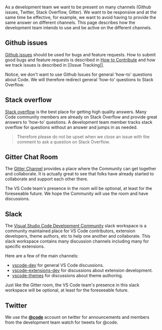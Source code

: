 As a development team we want to be present on many channels (Github issues, Twitter, Stack Overflow, Gitter). We want to be responsive and at the same time be effective, for example, we want to avoid having to provide the same answer on different channels. This page describes how the development team intends to use and be active on the different channels.

## Github issues
[Github issues](https://github.com/Microsoft/vscode/issues) should be used for bugs and feature requests. How to submit good bugs and feature requests is described in [How to Contribute](https://github.com/Microsoft/vscode/blob/master/CONTRIBUTING.md) and how we track issues is described in [[Issue Tracking]].

Notice, we don't want to use Github Issues for general 'how-to' questions about Code. We will therefore redirect general 'how-to' questions to Stack Overflow. 

## Stack overflow
[Stack overflow](https://stackoverflow.com/questions/tagged/vscode) is the best place for getting high quality answers. Many Code community members are already on Stack Overflow and provide great answers to 'how-to' questions. A development team member tracks stack overflow for questions without an answer and jumps in as needed. 

>Therefore please do not be upset when we close an issue with the comment to ask a question on Stack Overflow. 

## Gitter Chat Room
The [Gitter Channel](https://gitter.im/Microsoft/vscode) provides a place where the Community can get together and collaborate. It is actually great to see that folks have already started to collaborate and support each other there. 

The VS Code team's presence in the room will be optional, at least for the foreseeable future. We hope the Community will use the room and have discussions.

## Slack
The [Visual Studio Code Development Community](https://join.slack.com/t/vscode-dev-community/shared_invite/enQtMjIxOTgxNDE3NzM0LWU5M2ZiZDU1YjBlMzdlZjA2YjBjYzRhYTM5NTgzMTAxMjdiNWU0ZmQzYWI3MWU5N2Q1YjBiYmQ4MzY0NDE1MzY) slack workspace is a community maintained place for VS Code contributors, extension developers, theme authors, etc to help one another and collaborate. This slack workspace contains many discussion channels including many for specific extensions.

Here are a few of the main channels:
- [vscode-dev](https://vscode-dev-community.slack.com/messages/C74E1CNGL) for general VS Code discussions.
- [vscode-extensions-dev](https://vscode-dev-community.slack.com/messages/C74CB59NE) for discussions about extension development.
- [vscode-themes](https://vscode-dev-community.slack.com/messages/CBQAQ5GAD/) for discussions about theme authoring.

Just like the Gitter room, the VS Code team's presence in this slack workspace will be optional, at least for the foreseeable future.

## Twitter
We use the [**@code**](https://twitter.com/code) account on twitter for announcements and members from the development team watch for tweets for @code.
